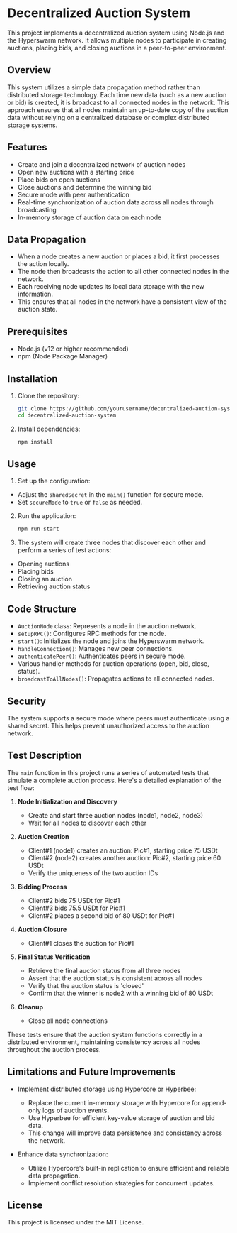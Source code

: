 # Decentralized Auction System

This project implements a decentralized auction system using Node.js and the Hyperswarm network. It allows multiple nodes to participate in creating auctions, placing bids, and closing auctions in a peer-to-peer environment.

## Overview

This system utilizes a simple data propagation method rather than distributed storage technology. Each time new data (such as a new auction or bid) is created, it is broadcast to all connected nodes in the network. This approach ensures that all nodes maintain an up-to-date copy of the auction data without relying on a centralized database or complex distributed storage systems.

## Features

- Create and join a decentralized network of auction nodes
- Open new auctions with a starting price
- Place bids on open auctions
- Close auctions and determine the winning bid
- Secure mode with peer authentication
- Real-time synchronization of auction data across all nodes through broadcasting
- In-memory storage of auction data on each node

## Data Propagation

- When a node creates a new auction or places a bid, it first processes the action locally.
- The node then broadcasts the action to all other connected nodes in the network.
- Each receiving node updates its local data storage with the new information.
- This ensures that all nodes in the network have a consistent view of the auction state.

## Prerequisites

- Node.js (v12 or higher recommended)
- npm (Node Package Manager)

## Installation

1. Clone the repository:
    ```bash
    git clone https://github.com/yourusername/decentralized-auction-system.git
    cd decentralized-auction-system
    ```

2. Install dependencies:
    ```bash
    npm install
    ```

## Usage

1. Set up the configuration:
- Adjust the `sharedSecret` in the `main()` function for secure mode.
- Set `secureMode` to `true` or `false` as needed.

2. Run the application:
    ```bash
    npm run start
    ```

3. The system will create three nodes that discover each other and perform a series of test actions:
- Opening auctions
- Placing bids
- Closing an auction
- Retrieving auction status

## Code Structure

- `AuctionNode` class: Represents a node in the auction network.
- `setupRPC()`: Configures RPC methods for the node.
- `start()`: Initializes the node and joins the Hyperswarm network.
- `handleConnection()`: Manages new peer connections.
- `authenticatePeer()`: Authenticates peers in secure mode.
- Various handler methods for auction operations (open, bid, close, status).
- `broadcastToAllNodes()`: Propagates actions to all connected nodes.

## Security

The system supports a secure mode where peers must authenticate using a shared secret. This helps prevent unauthorized access to the auction network.

## Test Description

The `main` function in this project runs a series of automated tests that simulate a complete auction process. Here's a detailed explanation of the test flow:

1. **Node Initialization and Discovery**
   - Create and start three auction nodes (node1, node2, node3)
   - Wait for all nodes to discover each other

2. **Auction Creation**
   - Client#1 (node1) creates an auction: Pic#1, starting price 75 USDt
   - Client#2 (node2) creates another auction: Pic#2, starting price 60 USDt
   - Verify the uniqueness of the two auction IDs

3. **Bidding Process**
   - Client#2 bids 75 USDt for Pic#1
   - Client#3 bids 75.5 USDt for Pic#1
   - Client#2 places a second bid of 80 USDt for Pic#1

4. **Auction Closure**
   - Client#1 closes the auction for Pic#1

5. **Final Status Verification**
   - Retrieve the final auction status from all three nodes
   - Assert that the auction status is consistent across all nodes
   - Verify that the auction status is 'closed'
   - Confirm that the winner is node2 with a winning bid of 80 USDt

6. **Cleanup**
   - Close all node connections

These tests ensure that the auction system functions correctly in a distributed environment, maintaining consistency across all nodes throughout the auction process.

## Limitations and Future Improvements

- Implement distributed storage using Hypercore or Hyperbee:
  - Replace the current in-memory storage with Hypercore for append-only logs of auction events.
  - Use Hyperbee for efficient key-value storage of auction and bid data.
  - This change will improve data persistence and consistency across the network.

- Enhance data synchronization:
  - Utilize Hypercore's built-in replication to ensure efficient and reliable data propagation.
  - Implement conflict resolution strategies for concurrent updates.

## License

This project is licensed under the MIT License.
